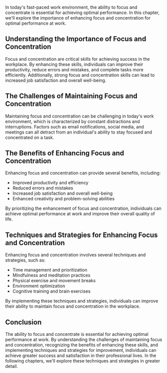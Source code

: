 
In today's fast-paced work environment, the ability to focus and concentrate is essential for achieving optimal performance. In this chapter, we'll explore the importance of enhancing focus and concentration for optimal performance at work.

Understanding the Importance of Focus and Concentration
-------------------------------------------------------

Focus and concentration are critical skills for achieving success in the workplace. By enhancing these skills, individuals can improve their productivity, reduce errors and mistakes, and complete tasks more efficiently. Additionally, strong focus and concentration skills can lead to increased job satisfaction and overall well-being.

The Challenges of Maintaining Focus and Concentration
-----------------------------------------------------

Maintaining focus and concentration can be challenging in today's work environment, which is characterized by constant distractions and interruptions. Factors such as email notifications, social media, and meetings can all detract from an individual's ability to stay focused and concentrated on a task.

The Benefits of Enhancing Focus and Concentration
-------------------------------------------------

Enhancing focus and concentration can provide several benefits, including:

* Improved productivity and efficiency
* Reduced errors and mistakes
* Increased job satisfaction and overall well-being
* Enhanced creativity and problem-solving abilities

By prioritizing the enhancement of focus and concentration, individuals can achieve optimal performance at work and improve their overall quality of life.

Techniques and Strategies for Enhancing Focus and Concentration
---------------------------------------------------------------

Enhancing focus and concentration involves several techniques and strategies, such as:

* Time management and prioritization
* Mindfulness and meditation practices
* Physical exercise and movement breaks
* Environment optimization
* Cognitive training and brain exercises

By implementing these techniques and strategies, individuals can improve their ability to maintain focus and concentration in the workplace.

Conclusion
----------

The ability to focus and concentrate is essential for achieving optimal performance at work. By understanding the challenges of maintaining focus and concentration, recognizing the benefits of enhancing these skills, and implementing techniques and strategies for improvement, individuals can achieve greater success and satisfaction in their professional lives. In the following chapters, we'll explore these techniques and strategies in greater detail.
